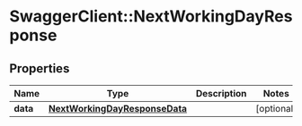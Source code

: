 # SwaggerClient::NextWorkingDayResponse

## Properties
Name | Type | Description | Notes
------------ | ------------- | ------------- | -------------
**data** | [**NextWorkingDayResponseData**](NextWorkingDayResponseData.md) |  | [optional] 


